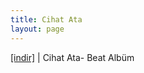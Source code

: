 ```yaml
---
title: Cihat Ata
layout: page
---
```


<a href="https://cloud.mail.ru/public/990c95bf20b0/Cihad%20Ata%20-%20Beat%20Album" target="_blank">[indir]</a> | Cihat Ata- Beat Albüm